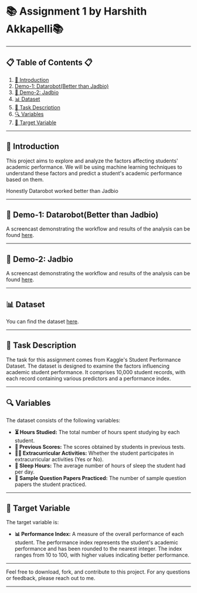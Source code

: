 
# 📚 Assignment 1 by Harshith Akkapelli📚

---

## 📋 Table of Contents 📋
1. [🌟 Introduction](#introduction)
2. [Demo-1: Datarobot(Better than Jadbio)](#demo)
3. [🎥 Demo-2: Jadbio](#demo)
4. [📊 Dataset](#dataset)
5. [📝 Task Description](#task-description)
6. [🔍 Variables](#variables)
7. [🎯 Target Variable](#target-variable)



---

## 🌟 Introduction
This project aims to explore and analyze the factors affecting students' academic performance. We will be using machine learning techniques to understand these factors and predict a student's academic performance based on them.

Honestly Datarobot worked better than Jadbio

---

## 🎥 Demo-1: Datarobot(Better than Jadbio)
A screencast demonstrating the workflow and results of the analysis can be found [here](https://drive.google.com/file/d/1eFp7DZtBYCyGXbUrmlW0LbOXyKPRH6_k/view?usp=sharing).

---
## 🎥 Demo-2: Jadbio
A screencast demonstrating the workflow and results of the analysis can be found [here](https://drive.google.com/file/d/1UjpmECqzdCgMz8XSDySjS7qMz8G3b0av/view?usp=sharing).

---

## 📊 Dataset
You can find the dataset [here](https://www.kaggle.com/datasets/nikhil7280/student-performance-multiple-linear-regression).




---


## 📝 Task Description
The task for this assignment comes from Kaggle's Student Performance Dataset. The dataset is designed to examine the factors influencing academic student performance. It comprises 10,000 student records, with each record containing various predictors and a performance index.

---

## 🔍 Variables
The dataset consists of the following variables:

- **⏳ Hours Studied:** The total number of hours spent studying by each student.
- **📝 Previous Scores:** The scores obtained by students in previous tests.
- **🏃‍♀️ Extracurricular Activities:** Whether the student participates in extracurricular activities (Yes or No).
- **🛌 Sleep Hours:** The average number of hours of sleep the student had per day.
- **📄 Sample Question Papers Practiced:** The number of sample question papers the student practiced.

---

## 🎯 Target Variable
The target variable is:

- **📊 Performance Index:** A measure of the overall performance of each student. The performance index represents the student's academic performance and has been rounded to the nearest integer. The index ranges from 10 to 100, with higher values indicating better performance.



---

Feel free to download, fork, and contribute to this project. For any questions or feedback, please reach out to me.

---

